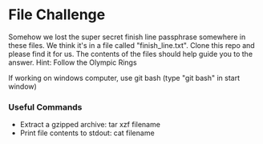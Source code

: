 # File Challenge

Somehow we lost the super secret finish line passphrase somewhere in these files. We think it's in a file called "finish_line.txt".
Clone this repo and please find it for us. The contents of the files should help guide you to the answer. Hint: Follow the Olympic Rings

If working on windows computer, use git bash (type "git bash" in start window)

### Useful Commands

- Extract a gzipped archive: tar xzf filename
- Print file contents to stdout: cat filename